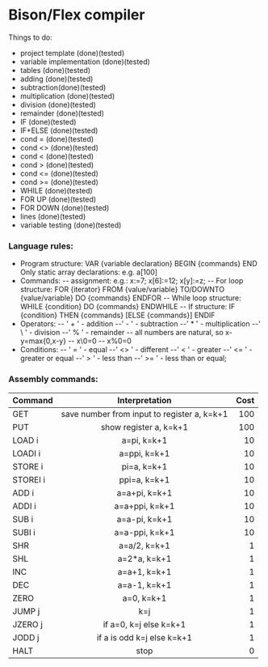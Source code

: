 # Bison/Flex compiler

Things to do:
  - project template (done)(tested)
  - variable implementation (done)(tested)
  - tables (done)(tested)
  - adding (done)(tested)
  - subtraction(done)(tested)
  - multiplication (done)(tested)
  - division (done)(tested)
  - remainder (done)(tested)
  - IF (done)(tested)
  - IF+ELSE (done)(tested)
  - cond = (done)(tested)
  - cond <> (done)(tested)
  - cond <  (done)(tested)
  - cond > (done)(tested)
  - cond <= (done)(tested)
  - cond >= (done)(tested)
  - WHILE (done)(tested)
  - FOR UP (done)(tested)
  - FOR DOWN (done)(tested)
  - lines (done)(tested)
  - variable testing (done)(tested)
### Language rules:
- Program structure:
VAR {variable declaration} BEGIN {commands} END
Only static array declarations: e.g. a[100]
- Commands:
-- assignment: e.g.: 
x:=7;
x[6]:=12;
x[y]:=z;
-- For loop structure:
FOR {iterator} FROM {value/variable} TO/DOWNTO {value/variable} DO {commands} ENDFOR
-- While loop structure: 
WHILE {condition} DO {commands} ENDWHILE
-- If structure: 
IF {condition} THEN {commands} [ELSE {commands}] ENDIF
- Operators:
-- ' \+ ' - addition
--' \- ' - subtraction
--' * ' - multiplication
--' \\ ' - division
--' % ' - remainder
-- all numbers are natural, so x-y=max{0,x-y}
-- x\0=0
-- x%0=0
- Conditions:
--  ' = ' - equal
--' <> ' - different
--' < ' - greater
--' <= ' - greater or equal
--' > ' - less than
--' >= ' - less than or equal;

### Assembly commands:

| Command        | Interpretation           | Cost  |
| ------------- |:-------------:| -----:|
| GET     |  save number from input to register a, k=k+1 |100 |
| PUT | show register a, k=k+1| 100 | 
| LOAD i | a=pi, k=k+1 | 10 | 
| LOADI i | a=ppi, k=k+1 | 10 | 
| STORE i| pi=a, k=k+1| 10 | 
| STOREI i|ppi=a, k=k+1| 10 | 
| ADD i| a=a+pi, k=k+1 | 10 | 
| ADDI i| a=a+ppi, k=k+1 | 10 | 
| SUB i| a=a-pi,  k=k+1 | 10 | 
| SUBI i| a=a-ppi, k=k+1|  10| 
| SHR | a=a/2, k=k+1 | 1 | 
| SHL | a=2*a, k=k+1 | 1 | 
| INC | a=a+1, k=k+1 | 1 | 
| DEC | a=a-1, k=k+1 | 1 | 
| ZERO | a=0, k=k+1 | 1 | 
| JUMP j| k=j | 1 | 
| JZERO j| if a=0, k=j else k=k+1 | 1 | 
| JODD j| if a is odd k=j else k=k+1 | 1 | 
| HALT | stop | 0 | 
